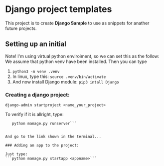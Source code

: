 # Django project templates

This project is to create **Django Sample** to use as snippets for anather future projects.

## Setting up an initial
Note! I'm using virtual python enviroiment, so we can set this as the follow:
We assume that python venv have been installed. Then you can type

1. `python3 -m venv .venv`
2. In linux, type this: 
    `source .venv/bin/activate`
3. And now install Django module:
    `pip3 intall Django`


### Creating a django project:
```django-admin startproject <name_your_project>```


To verify if it is allright, type:

```cd <name_your_project>
   python manage.py runserver```


And go to the link shown in the terminal...

### Adding an app to the project:

Just type:
```python manage.py startapp <appname>```
